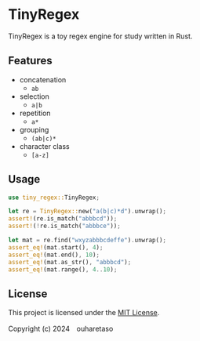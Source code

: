 # TinyRegex

TinyRegex is a toy regex engine for study written in Rust.

## Features
- concatenation
    - `ab`
- selection
    - `a|b`
- repetition
    - `a*`
- grouping
    - `(ab|c)*`
- character class
    - `[a-z]`

## Usage
```rust
use tiny_regex::TinyRegex;

let re = TinyRegex::new("a(b|c)*d").unwrap();
assert!(re.is_match("abbbcd"));
assert!(!re.is_match("abbbce"));

let mat = re.find("wxyzabbbcdeffe").unwrap();
assert_eq!(mat.start(), 4);
assert_eq!(mat.end(), 10);
assert_eq!(mat.as_str(), "abbbcd");
assert_eq!(mat.range(), 4..10);
```

## License
This project is licensed under the [MIT License](LICENSE).

Copyright (c) 2024　ouharetaso